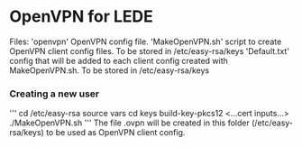 # OpenVPN for LEDE
Files:
'openvpn' OpenVPN config file.
'MakeOpenVPN.sh' script to create OpenVPN client config files. To be stored in /etc/easy-rsa/keys
'Default.txt' config that will be added to each client config created with MakeOpenVPN.sh. To be stored in /etc/easy-rsa/keys
### Creating a new user
'''
cd /etc/easy-rsa
source vars
cd keys
build-key-pkcs12 <NAME>
<...cert inputs...>
./MakeOpenVPN.sh <NAME>
'''
The file <NAME>.ovpn will be created in this folder (/etc/easy-rsa/keys) to be used as OpenVPN client config.
